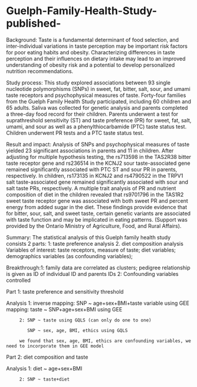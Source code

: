 # Guelph-Family-Health-Study-published-
Background:
Taste is a fundamental determinant of food selection, and inter-individual variations in taste perception may be important risk factors for poor eating habits and obesity. Characterizing differences in taste perception and their influences on dietary intake may lead to an improved understanding of obesity risk and a potential to develop personalized nutrition 
recommendations. 

Study process:
This study explored associations between 93 single nucleotide polymorphisms (SNPs) in sweet, fat, bitter, salt, sour, and umami taste receptors and psychophysical measures of taste. Forty-four families from the Guelph Family Health Study participated, including 60 children and 65 adults. Saliva was collected for genetic analysis and parents completed a three-day food record for their children. Parents underwent a test for suprathreshold sensitivity (ST) and taste preference (PR) for sweet, fat, salt, umami, and sour as well as a phenylthiocarbamide (PTC) taste status test. Children underwent PR tests and a PTC taste status test.

Result and impact:
Analysis of SNPs and psychophysical measures of taste yielded 23 significant associations in parents and 11 in children. After adjusting for multiple hypothesis testing, the rs713598 in the TAS2R38 bitter taste receptor gene and rs236514 in the KCNJ2 sour taste-associated gene remained significantly associated with PTC ST and sour PR in parents, respectively. In children, rs173135 in KCNJ2 and rs4790522 in the TRPV1 salt taste-associated gene remained significantly associated with sour and salt taste PRs, respectively. A multiple trait analysis of PR and nutrient composition of diet in the children revealed that rs9701796 in the TAS1R2 sweet taste receptor gene was associated with both sweet PR and percent energy from added sugar in the diet. These findings provide evidence that for bitter, sour, salt, and sweet taste, certain genetic variants are associated with taste function and may be implicated in eating patterns. (Support was provided by the Ontario Ministry of Agriculture, Food, and Rural Affairs).

Summary:
The statistical analysis of this Guelph family health study consists 2 parts: 1: taste preference analysis 2. diet composition analysis
Variables of interest: taste receptors, measure of taste; diet variables; demographics variables (as confounding variables); 

Breakthrough:1: family data are correlated as clusters; pedigree relationship is given as ID of individual ID and parents IDs
             2: Confounding variables controlled
             
Part 1: taste preference and sensitivity threshold

Analysis 1: inverse mapping: SNP ~ age+sex+BMI+taste variable  using GEE
             mapping: taste ~ SNP+age+sex+BMI    using GEE
             
         2: SNP ~ taste using GQLS (can only do one to one)
         
            SNP ~ sex, age, BMI, ethics using GQLS
            
         we found that sex, age, BMI, ethics are confounding variables, we need to incorporate them in GEE model
         
Part 2: diet composition and taste

Analysis 1: diet ~ age+sex+BMI

         2: SNP ~ taste+diet
      

            
          
            
